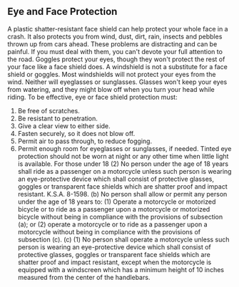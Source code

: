 ## Eye and Face Protection
A plastic shatter-resistant face shield can help protect your whole face in a crash. It also protects you from wind, dust, dirt, rain, insects and pebbles thrown up from cars ahead. These problems are distracting and can be painful. If you must deal with them, you can't devote your full attention to the road.
Goggles protect your eyes, though they won't protect the rest of your face like a face shield does. A windshield is not a substitute for a face shield or goggles. Most windshields will not protect your eyes from the wind. Neither will eyeglasses or sunglasses. Glasses won't keep your eyes from watering, and they might blow off when you turn your head while riding.
To be effective, eye or face shield protection must:
1. Be free of scratches.
2. Be resistant to penetration.
3. Give a clear view to either side.
4. Fasten securely, so it does not blow off.
5. Permit air to pass through, to reduce fogging.
6. Permit enough room for eyeglasses or sunglasses, if needed.
Tinted eye protection should not be worn at night or any other time when little light is available.
For those under 18
(2) No person under the age of 18 years shall ride as a passenger on a motorcycle unless such person is wearing an eye-protective device which shall consist of protective glasses, goggles or transparent face shields which are shatter proof and impact resistant.
K.S.A. 8-1598. (b) No person shall allow or permit any person under the age of 18 years to: (1) Operate a motorcycle or motorized bicycle or to ride as a passenger upon a motorcycle or motorized bicycle without being in compliance with the provisions of subsection (a); or (2) operate a motorcycle or to ride as a passenger upon a motorcycle without being in compliance with the provisions of subsection (c).
(c) (1) No person shall operate a motorcycle unless such person is wearing an eye-protective device which shall consist of protective glasses, goggles or transparent face shields which are shatter proof and impact resistant, except when the motorcycle is equipped with a windscreen which has a minimum height of 10 inches measured from the center of the handlebars.